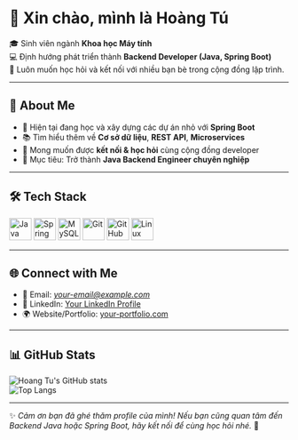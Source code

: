 # 👋 Xin chào, mình là Hoàng Tú  

🎓 Sinh viên ngành **Khoa học Máy tính**  
💻 Định hướng phát triển thành **Backend Developer (Java, Spring Boot)**  
🌱 Luôn muốn học hỏi và kết nối với nhiều bạn bè trong cộng đồng lập trình.  

---

## 🌟 About Me
- 🔭 Hiện tại đang học và xây dựng các dự án nhỏ với **Spring Boot**  
- 📚 Tìm hiểu thêm về **Cơ sở dữ liệu**, **REST API**, **Microservices**  
- 🤝 Mong muốn được **kết nối & học hỏi** cùng cộng đồng developer  
- 🚀 Mục tiêu: Trở thành **Java Backend Engineer chuyên nghiệp**  

---

## 🛠️ Tech Stack
<p align="left">
  <img src="https://cdn.jsdelivr.net/gh/devicons/devicon/icons/java/java-original.svg" alt="Java" width="40" height="40"/> 
  <img src="https://cdn.jsdelivr.net/gh/devicons/devicon/icons/spring/spring-original.svg" alt="Spring Boot" width="40" height="40"/>
  <img src="https://cdn.jsdelivr.net/gh/devicons/devicon/icons/mysql/mysql-original.svg" alt="MySQL" width="40" height="40"/>
  <img src="https://cdn.jsdelivr.net/gh/devicons/devicon/icons/git/git-original.svg" alt="Git" width="40" height="40"/>
  <img src="https://cdn.jsdelivr.net/gh/devicons/devicon/icons/github/github-original.svg" alt="GitHub" width="40" height="40"/>
  <img src="https://cdn.jsdelivr.net/gh/devicons/devicon/icons/linux/linux-original.svg" alt="Linux" width="40" height="40"/>
</p>

---

## 🌐 Connect with Me
- 📧 Email: *your-email@example.com*  
- 💼 LinkedIn: [Your LinkedIn Profile](https://linkedin.com/in/yourprofile)  
- 🌍 Website/Portfolio: [your-portfolio.com](https://your-portfolio.com)  

---

## 📊 GitHub Stats
![Hoang Tu's GitHub stats](https://github-readme-stats.vercel.app/api?username=Tututuzzzzzz&show_icons=true&theme=tokyonight)  
![Top Langs](https://github-readme-stats.vercel.app/api/top-langs/?username=Tututuzzzzzz&layout=compact&theme=tokyonight)

---
✨ *Cảm ơn bạn đã ghé thăm profile của mình! Nếu bạn cũng quan tâm đến Backend Java hoặc Spring Boot, hãy kết nối để cùng học hỏi nhé.* 🚀
